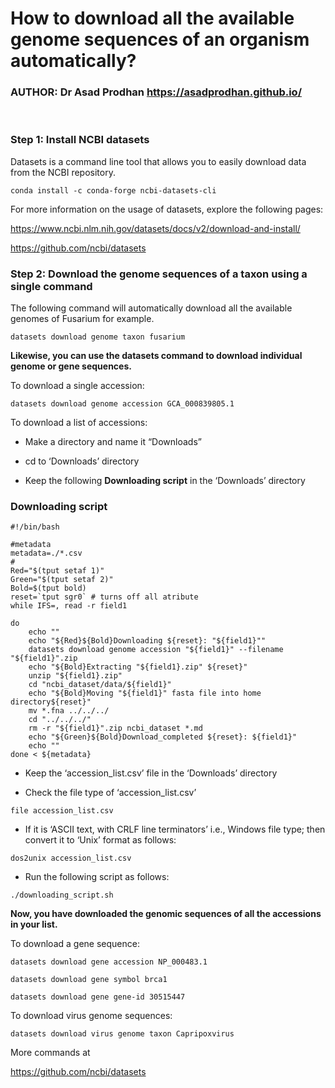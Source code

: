# **How to download all the available genome sequences of an organism automatically?** <br />


### **AUTHOR: Dr Asad Prodhan** **https://asadprodhan.github.io/**


<br />


### **Step 1: Install NCBI datasets**


Datasets is a command line tool that allows you to easily download data from the NCBI repository.


```
conda install -c conda-forge ncbi-datasets-cli
```


For more information on the usage of datasets, explore the following pages:


https://www.ncbi.nlm.nih.gov/datasets/docs/v2/download-and-install/


https://github.com/ncbi/datasets

 
### **Step 2: Download the genome sequences of a taxon using a single command**


The following command will automatically download all the available genomes of Fusarium for example.


```
datasets download genome taxon fusarium
```


**Likewise, you can use the datasets command to download individual genome or gene sequences.**


To download a single accession:


```
datasets download genome accession GCA_000839805.1
```


To download a list of accessions:


- Make a directory and name it “Downloads”


- cd to ‘Downloads’ directory


- Keep the following **Downloading script** in the ‘Downloads’ directory 


### **Downloading script**


```
#!/bin/bash

#metadata
metadata=./*.csv
#
Red="$(tput setaf 1)"
Green="$(tput setaf 2)"
Bold=$(tput bold)
reset=`tput sgr0` # turns off all atribute
while IFS=, read -r field1  

do 
    echo ""
    echo "${Red}${Bold}Downloading ${reset}: "${field1}"" 
    datasets download genome accession "${field1}" --filename "${field1}".zip
    echo "${Bold}Extracting "${field1}.zip" ${reset}"
    unzip "${field1}.zip" 
    cd "ncbi_dataset/data/${field1}" 
    echo "${Bold}Moving "${field1}" fasta file into home directory${reset}"
    mv *.fna ../../../
    cd "../../../"
    rm -r "${field1}".zip ncbi_dataset *.md  
    echo "${Green}${Bold}Download_completed ${reset}: ${field1}" 
    echo ""
done < ${metadata}

```


- Keep the ‘accession_list.csv’ file in the ‘Downloads’ directory 


- Check the file type of ‘accession_list.csv’

  
```
file accession_list.csv
```


- If it is ‘ASCII text, with CRLF line terminators’ i.e., Windows file type; then convert it to ‘Unix’ format as follows:


```
dos2unix accession_list.csv
```


- Run the following script as follows:


```
./downloading_script.sh
```


**Now, you have downloaded the genomic sequences of all the accessions in your list.**


To download a gene sequence:


```
datasets download gene accession NP_000483.1
```


```
datasets download gene symbol brca1
```


```
datasets download gene gene-id 30515447
```


To download virus genome sequences:


```
datasets download virus genome taxon Capripoxvirus
```


More commands at 

https://github.com/ncbi/datasets



